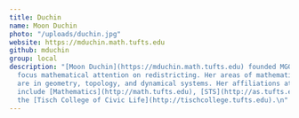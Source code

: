 ```yaml
---
title: Duchin
name: Moon Duchin
photo: "/uploads/duchin.jpg"
website: https://mduchin.math.tufts.edu
github: mduchin
group: local
description: "[Moon Duchin](https://mduchin.math.tufts.edu) founded MGGG in 2016 to
  focus mathematical attention on redistricting. Her areas of mathematical expertise
  are in geometry, topology, and dynamical systems. Her affiliations at Tufts University
  include [Mathematics](http://math.tufts.edu), [STS](http://as.tufts.edu/sts/), and
  the [Tisch College of Civic Life](http://tischcollege.tufts.edu).\n"
---
```


